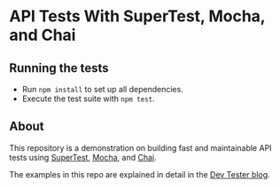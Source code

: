 # API Tests With SuperTest, Mocha, and Chai


## Running the tests

- Run `npm install` to set up all dependencies.
- Execute the test suite with `npm test`.


## About

This repository is a demonstration on building fast and maintainable API tests using [SuperTest](https://github.com/visionmedia/supertest), [Mocha](https://mochajs.org/), and [Chai](https://www.chaijs.com/). 

The examples in this repo are explained in detail in the [Dev Tester blog](https://dev-tester.com/dead-simple-api-tests-with-supertest-mocha-and-chai/).




<!-- 

To run the tests, you first need an account at [Airport Gap](https://airportgap.dev-tester.com/), an application built to help you improve your test automation skills. After signing up, you'll receive an API token to access the endpoints requiring authentication.

## Running the tests

- Run `npm install` to set up all dependencies.
- Set up your Airport Gap API token as an environment variable called `AIRPORT_GAP_TOKEN`.
- Execute the test suite with `npm test`.

## About Dev Tester

![Dev Tester](https://dev-tester.com/content/images/static/dev_tester_logo_txt_black.png)

[Dev Tester](https://dev-tester.com/) is a blog containing weekly articles and videos about automated testing and test automation to help you become a better tester. 
-->